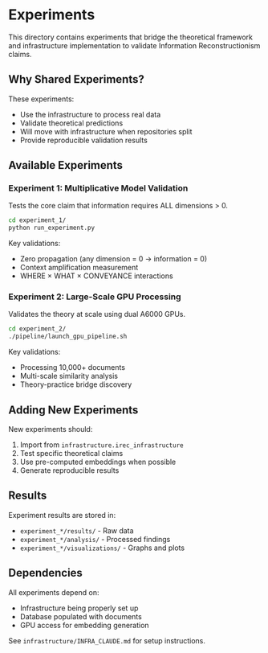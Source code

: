 # Experiments

This directory contains experiments that bridge the theoretical framework and infrastructure implementation to validate Information Reconstructionism claims.

## Why Shared Experiments?

These experiments:
- Use the infrastructure to process real data
- Validate theoretical predictions
- Will move with infrastructure when repositories split
- Provide reproducible validation results

## Available Experiments

### Experiment 1: Multiplicative Model Validation
Tests the core claim that information requires ALL dimensions > 0.

```bash
cd experiment_1/
python run_experiment.py
```

Key validations:
- Zero propagation (any dimension = 0 → information = 0)
- Context amplification measurement
- WHERE × WHAT × CONVEYANCE interactions

### Experiment 2: Large-Scale GPU Processing
Validates the theory at scale using dual A6000 GPUs.

```bash
cd experiment_2/
./pipeline/launch_gpu_pipeline.sh
```

Key validations:
- Processing 10,000+ documents
- Multi-scale similarity analysis
- Theory-practice bridge discovery

## Adding New Experiments

New experiments should:
1. Import from `infrastructure.irec_infrastructure`
2. Test specific theoretical claims
3. Use pre-computed embeddings when possible
4. Generate reproducible results

## Results

Experiment results are stored in:
- `experiment_*/results/` - Raw data
- `experiment_*/analysis/` - Processed findings
- `experiment_*/visualizations/` - Graphs and plots

## Dependencies

All experiments depend on:
- Infrastructure being properly set up
- Database populated with documents
- GPU access for embedding generation

See `infrastructure/INFRA_CLAUDE.md` for setup instructions.